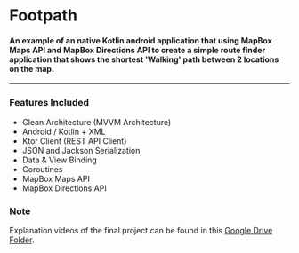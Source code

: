# Footpath
#### An example of an native Kotlin android application that using MapBox Maps API and MapBox Directions API to create a simple route finder application that shows the shortest 'Walking' path between 2 locations on the map.
___

### Features Included

* Clean Architecture (MVVM Architecture)
* Android / Kotlin + XML
* Ktor Client (REST API Client)
* JSON and Jackson Serialization
* Data & View Binding
* Coroutines
* MapBox Maps API
* MapBox Directions API

### Note
Explanation videos of the final project can be found in this [Google Drive Folder](https://drive.google.com/drive/folders/1GwCqn5yF-qurUo2UmxkpBC49YowT-gmF?usp=sharing).
